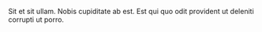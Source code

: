 Sit et sit ullam.
Nobis cupiditate ab est.
Est qui quo odit provident ut deleniti corrupti ut porro.